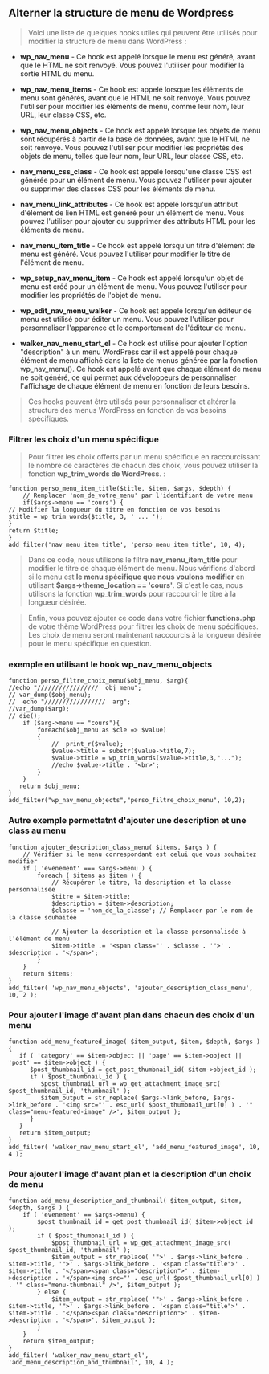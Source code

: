 ## Alterner la structure de menu de Wordpress

> Voici une liste de quelques hooks utiles qui peuvent être utilisés pour modifier la structure de menu dans WordPress :

- **wp_nav_menu** - Ce hook est appelé lorsque le menu est généré, avant que le HTML ne soit renvoyé. Vous pouvez l'utiliser pour modifier la sortie HTML du menu.

- **wp_nav_menu_items** - Ce hook est appelé lorsque les éléments de menu sont générés, avant que le HTML ne soit renvoyé. Vous pouvez l'utiliser pour modifier les éléments de menu, comme leur nom, leur URL, leur classe CSS, etc.

- **wp_nav_menu_objects** - Ce hook est appelé lorsque les objets de menu sont récupérés à partir de la base de données, avant que le HTML ne soit renvoyé. Vous pouvez l'utiliser pour modifier les propriétés des objets de menu, telles que leur nom, leur URL, leur classe CSS, etc.

- **nav_menu_css_class** - Ce hook est appelé lorsqu'une classe CSS est générée pour un élément de menu. Vous pouvez l'utiliser pour ajouter ou supprimer des classes CSS pour les éléments de menu.

- **nav_menu_link_attributes** - Ce hook est appelé lorsqu'un attribut d'élément de lien HTML est généré pour un élément de menu. Vous pouvez l'utiliser pour ajouter ou supprimer des attributs HTML pour les éléments de menu.

- **nav_menu_item_title** - Ce hook est appelé lorsqu'un titre d'élément de menu est généré. Vous pouvez l'utiliser pour modifier le titre de l'élément de menu.

- **wp_setup_nav_menu_item** - Ce hook est appelé lorsqu'un objet de menu est créé pour un élément de menu. Vous pouvez l'utiliser pour modifier les propriétés de l'objet de menu.

- **wp_edit_nav_menu_walker** - Ce hook est appelé lorsqu'un éditeur de menu est utilisé pour éditer un menu. Vous pouvez l'utiliser pour personnaliser l'apparence et le comportement de l'éditeur de menu.
- **walker_nav_menu_start_el** - Ce hook est utilisé pour ajouter l'option "description" à un menu WordPress car il est appelé pour chaque élément de menu affiché dans la liste de menus générée par la fonction wp_nav_menu(). Ce hook est appelé avant que chaque élément de menu ne soit généré, ce qui permet aux développeurs de personnaliser l'affichage de chaque élément de menu en fonction de leurs besoins.

> Ces hooks peuvent être utilisés pour personnaliser et altérer la structure des menus WordPress en fonction de vos besoins spécifiques.

### Filtrer les choix d'un menu spécifique

> Pour filtrer les choix offerts par un menu spécifique en raccourcissant le nombre de caractères de chacun des choix, vous pouvez utiliser la fonction **wp_trim_words de WordPress**. :

```
function perso_menu_item_title($title, $item, $args, $depth) {
    // Remplacer 'nom_de_votre_menu' par l'identifiant de votre menu
    if($args->menu == 'cours') {
// Modifier la longueur du titre en fonction de vos besoins
$title = wp_trim_words($title, 3, ' ... ');
}
return $title;
}
add_filter('nav_menu_item_title', 'perso_menu_item_title', 10, 4);
```

> Dans ce code, nous utilisons le filtre **nav_menu_item_title** pour modifier le titre de chaque élément de menu. Nous vérifions d'abord si le menu est **le menu spécifique que nous voulons modifier** en utilisant **$args->theme_location == 'cours'**. Si c'est le cas, nous utilisons la fonction **wp_trim_words** pour raccourcir le titre à la longueur désirée.

> Enfin, vous pouvez ajouter ce code dans votre fichier **functions.php** de votre thème WordPress pour filtrer les choix de menu spécifiques. Les choix de menu seront maintenant raccourcis à la longueur désirée pour le menu spécifique en question.

### exemple en utilisant le hook **wp_nav_menu_objects**

```
function perso_filtre_choix_menu($obj_menu, $arg){
//echo "/////////////////  obj_menu";
// var_dump($obj_menu);
//  echo "/////////////////  arg";
//var_dump($arg);
// die();
    if ($arg->menu == "cours"){
        foreach($obj_menu as $cle => $value)
        {
            //  print_r($value);
            $value->title = substr($value->title,7);
            $value->title = wp_trim_words($value->title,3,"...");
            //echo $value->title . '<br>';
        }
    }
   return $obj_menu;
}
add_filter("wp_nav_menu_objects","perso_filtre_choix_menu", 10,2);
```

### Autre exemple permettatnt d'ajouter une description et une class au menu

```
function ajouter_description_class_menu( $items, $args ) {
    // Vérifier si le menu correspondant est celui que vous souhaitez modifier
    if ( 'evenement' === $args->menu ) {
        foreach ( $items as $item ) {
            // Récupérer le titre, la description et la classe personnalisée
            $titre = $item->title;
            $description = $item->description;
            $classe = 'nom_de_la_classe'; // Remplacer par le nom de la classe souhaitée

            // Ajouter la description et la classe personnalisée à l'élément de menu
            $item->title .= '<span class="' . $classe . '">' . $description . '</span>';
        }
    }
    return $items;
}
add_filter( 'wp_nav_menu_objects', 'ajouter_description_class_menu', 10, 2 );
```

### Pour ajouter l'image d'avant plan dans chacun des choix d'un menu

```
function add_menu_featured_image( $item_output, $item, $depth, $args ) {
   if ( 'category' == $item->object || 'page' == $item->object || 'post' == $item->object ) {
      $post_thumbnail_id = get_post_thumbnail_id( $item->object_id );
      if ( $post_thumbnail_id ) {
         $post_thumbnail_url = wp_get_attachment_image_src( $post_thumbnail_id, 'thumbnail' );
         $item_output = str_replace( $args->link_before, $args->link_before . '<img src="' . esc_url( $post_thumbnail_url[0] ) . '" class="menu-featured-image" />', $item_output );
      }
   }
   return $item_output;
}
add_filter( 'walker_nav_menu_start_el', 'add_menu_featured_image', 10, 4 );
```

### Pour ajouter l'image d'avant plan et la description d'un choix de menu

```
function add_menu_description_and_thumbnail( $item_output, $item, $depth, $args ) {
    if ( 'evenement' == $args->menu) {
        $post_thumbnail_id = get_post_thumbnail_id( $item->object_id );
        if ( $post_thumbnail_id ) {
            $post_thumbnail_url = wp_get_attachment_image_src( $post_thumbnail_id, 'thumbnail' );
            $item_output = str_replace( '">' . $args->link_before . $item->title, '">' . $args->link_before . '<span class="title">' . $item->title . '</span><span class="description">' . $item->description . '</span><img src="' . esc_url( $post_thumbnail_url[0] ) . '" class="menu-thumbnail" />', $item_output );
        } else {
            $item_output = str_replace( '">' . $args->link_before . $item->title, '">' . $args->link_before . '<span class="title">' . $item->title . '</span><span class="description">' . $item->description . '</span>', $item_output );
        }
    }
    return $item_output;
}
add_filter( 'walker_nav_menu_start_el', 'add_menu_description_and_thumbnail', 10, 4 );
```
